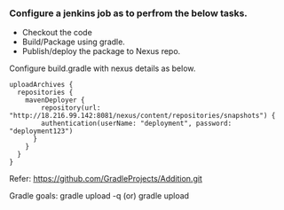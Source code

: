 ### Configure a jenkins job as to perfrom the below tasks.

  * Checkout the code
  * Build/Package using gradle.
  * Publish/deploy the package to Nexus repo.
  
  Configure build.gradle with nexus details as below.
  
    uploadArchives {
      repositories {
        mavenDeployer {
            repository(url: "http://18.216.99.142:8081/nexus/content/repositories/snapshots") {
            authentication(userName: "deployment", password: "deployment123")
          }
        }
      }
    }
  
  Refer: https://github.com/GradleProjects/Addition.git
  
  Gradle goals: gradle upload -q (or) gradle upload
